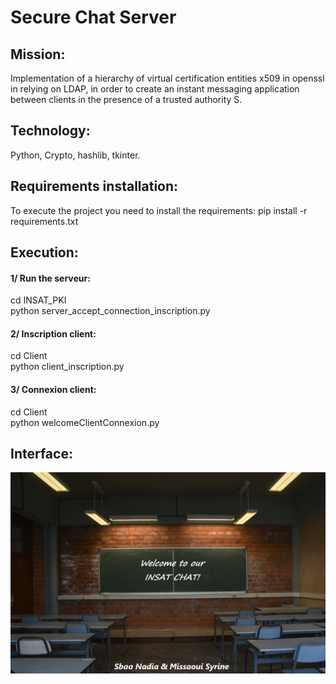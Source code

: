<h1> Secure Chat Server</h1>

<h2>Mission: </h2>
Implementation of a hierarchy of virtual certification entities x509 in openssl in relying on LDAP, in order to create an instant messaging application between clients in the presence of a trusted authority S.

<h2>Technology: </h2>
Python, Crypto, hashlib, tkinter.

<h2>Requirements installation: </h2>
To execute the project you need to install the requirements:
pip install -r requirements.txt


<h2>Execution: </h2>
<h4> 1/ Run the serveur: </h4>  
cd INSAT_PKI <br>
python server_accept_connection_inscription.py

<h4> 2/ Inscription client: </h4>
cd Client <br>
python client_inscription.py

<h4> 3/ Connexion client: </h4>
cd Client <br>
python welcomeClientConnexion.py

<h2>Interface: </h2>
<img src="images/insat2.png" width="700" alt="demo_4">
